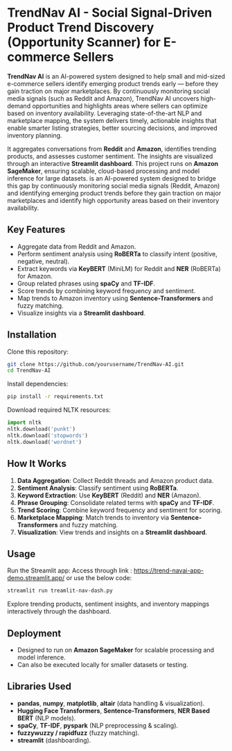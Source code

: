 # TrendNav AI - Social Signal-Driven Product Trend Discovery (Opportunity Scanner) for E-commerce Sellers 


**TrendNav AI** is an AI-powered system designed to help small and mid-sized e-commerce sellers identify emerging product trends early — before they gain traction on major marketplaces. By continuously monitoring social media signals (such as Reddit and Amazon), TrendNav AI uncovers high-demand opportunities and highlights areas where sellers can optimize based on inventory availability. Leveraging state-of-the-art NLP and marketplace mapping, the system delivers timely, actionable insights that enable smarter listing strategies, better sourcing decisions, and improved inventory planning.

It aggregates conversations from **Reddit** and **Amazon**, identifies trending products, and assesses customer sentiment. The insights are visualized through an interactive **Streamlit dashboard**. This project runs on **Amazon SageMaker**, ensuring scalable, cloud-based processing and model inference for large datasets.
is an AI-powered system designed to bridge this gap by continuously monitoring social media signals (Reddit, Amazon) and identifying emerging product trends before they gain traction on major marketplaces and identify high opportunity areas based on their inventory availability. 


## Key Features

- Aggregate data from Reddit and Amazon.
- Perform sentiment analysis using **RoBERTa** to classify intent (positive, negative, neutral).
- Extract keywords via **KeyBERT** (MiniLM) for Reddit and **NER** (RoBERTa) for Amazon.
- Group related phrases using **spaCy** and **TF-IDF**.
- Score trends by combining keyword frequency and sentiment.
- Map trends to Amazon inventory using **Sentence-Transformers** and fuzzy matching.
- Visualize insights via a **Streamlit dashboard**.

## Installation

Clone this repository:

```bash
git clone https://github.com/yourusername/TrendNav-AI.git
cd TrendNav-AI
```

Install dependencies:

```bash
pip install -r requirements.txt
```

Download required NLTK resources:

```python
import nltk
nltk.download('punkt')
nltk.download('stopwords')
nltk.download('wordnet')
```

## How It Works

1. **Data Aggregation**: Collect Reddit threads and Amazon product data.
2. **Sentiment Analysis**: Classify sentiment using **RoBERTa**.
3. **Keyword Extraction**: Use **KeyBERT** (Reddit) and **NER** (Amazon).
4. **Phrase Grouping**: Consolidate related terms with **spaCy** and **TF-IDF**.
5. **Trend Scoring**: Combine keyword frequency and sentiment for scoring.
6. **Marketplace Mapping**: Match trends to inventory via **Sentence-Transformers** and fuzzy matching.
7. **Visualization**: View trends and insights on a **Streamlit dashboard**.

## Usage

Run the Streamlit app:
Access through link : https://trend-navai-app-demo.streamlit.app/
or 
use the below code:
```bash
streamlit run treamlit-nav-dash.py
```

Explore trending products, sentiment insights, and inventory mappings interactively through the dashboard.

## Deployment

- Designed to run on **Amazon SageMaker** for scalable processing and model inference.
- Can also be executed locally for smaller datasets or testing.

## Libraries Used

- **pandas**, **numpy**, **matplotlib**, **altair** (data handling & visualization).
- **Hugging Face Transformers**, **Sentence-Transformers**, **NER Based BERT** (NLP models).
- **spaCy**, **TF-IDF**, **pyspark** (NLP preprocessing & scaling).
- **fuzzywuzzy / rapidfuzz** (fuzzy matching).
- **streamlit** (dashboarding).

